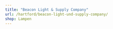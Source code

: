 ```yaml
---
title: "Beacon Light & Supply Company"
url: /hartford/beacon-light-und-supply-company/
shop: Lampen
---
```

